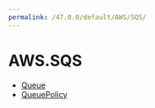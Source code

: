 ```yaml
---
permalink: /47.0.0/default/AWS/SQS/
---
```


# AWS.SQS



* [Queue](Queue.md)
* [QueuePolicy](QueuePolicy.md)